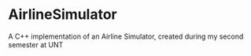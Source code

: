 # AirlineSimulator
A C++ implementation of an Airline Simulator, created during my second semester at UNT
